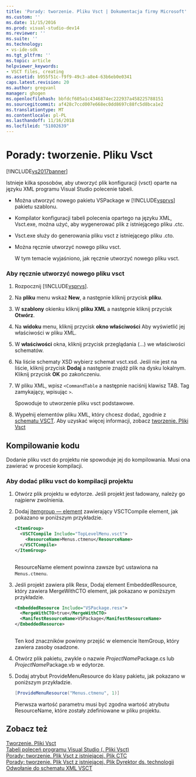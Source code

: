 ```yaml
---
title: 'Porady: tworzenie. Pliku Vsct | Dokumentacja firmy Microsoft'
ms.custom: ''
ms.date: 11/15/2016
ms.prod: visual-studio-dev14
ms.reviewer: ''
ms.suite: ''
ms.technology:
- vs-ide-sdk
ms.tgt_pltfrm: ''
ms.topic: article
helpviewer_keywords:
- VSCT files, creating
ms.assetid: b955f51c-f9f9-49c3-a8e4-63b6eb0e0341
caps.latest.revision: 20
ms.author: gregvanl
manager: ghogen
ms.openlocfilehash: bbfdcf605a1c4346874ec222937a458225788151
ms.sourcegitcommit: af428c7ccd007e668ec0dd8697c88fc5d8bca1e2
ms.translationtype: MT
ms.contentlocale: pl-PL
ms.lasthandoff: 11/16/2018
ms.locfileid: "51802639"
---
```

# <a name="how-to-create-a-vsct-file"></a>Porady: tworzenie. Pliku Vsct
[!INCLUDE[vs2017banner](../../includes/vs2017banner.md)]

Istnieje kilka sposobów, aby utworzyć plik konfiguracji (vsct) oparte na języku XML programu Visual Studio polecenie tabeli.  
  
- Można utworzyć nowego pakietu VSPackage w [!INCLUDE[vsprvs](../../includes/vsprvs-md.md)] pakietu szablonu.  
  
- Kompilator konfiguracji tabeli polecenia opartego na języku XML, Vsct.exe, można użyć, aby wygenerować plik z istniejącego pliku .ctc.  
  
- Vsct.exe służy do generowania pliku vsct z istniejącego pliku .cto.  
  
- Można ręcznie utworzyć nowego pliku vsct.  
  
  W tym temacie wyjaśniono, jak ręcznie utworzyć nowego pliku vsct.  
  
### <a name="to-manually-create-a-new-vsct-file"></a>Aby ręcznie utworzyć nowego pliku vsct  
  
1.  Rozpocznij [!INCLUDE[vsprvs](../../includes/vsprvs-md.md)].  
  
2.  Na **pliku** menu wskaż **New**, a następnie kliknij przycisk **pliku**.  
  
3.  W **szablony** okienku kliknij **pliku XML** a następnie kliknij przycisk **Otwórz**.  
  
4.  Na **widoku** menu, kliknij przycisk **okno właściwości** Aby wyświetlić jej właściwości w pliku XML.  
  
5.  W **właściwości** okna, kliknij przycisk przeglądania (...) we właściwości schematów.  
  
6.  Na liście schematy XSD wybierz schemat vsct.xsd. Jeśli nie jest na liście, kliknij przycisk **Dodaj** a następnie znajdź plik na dysku lokalnym. Kliknij przycisk **OK** po zakończeniu.  
  
7.  W pliku XML, wpisz `<CommandTable` a następnie naciśnij klawisz TAB. Tag zamykający, wpisując `>`.  
  
     Spowoduje to utworzenie pliku vsct podstawowe.  
  
8.  Wypełnij elementów pliku XML, który chcesz dodać, zgodnie z [schematu VSCT](../../extensibility/vsct-xml-schema-reference.md). Aby uzyskać więcej informacji, zobacz [tworzenie. Pliki Vsct](../../extensibility/internals/authoring-dot-vsct-files.md)  
  
## <a name="compiling-the-code"></a>Kompilowanie kodu  
 Dodanie pliku vsct do projektu nie spowoduje jej do kompilowania. Musi ona zawierać w procesie kompilacji.  
  
### <a name="to-add-a-vsct-file-to-project-compilation"></a>Aby dodać pliku vsct do kompilacji projektu  
  
1.  Otwórz plik projektu w edytorze. Jeśli projekt jest ładowany, należy go najpierw zwolnienia.  
  
2.  Dodaj [itemgroup — element](../../msbuild/itemgroup-element-msbuild.md) zawierający VSCTCompile element, jak pokazano w poniższym przykładzie.  
  
    ```xml  
    <ItemGroup>  
      <VSCTCompile Include="TopLevelMenu.vsct">  
        <ResourceName>Menus.ctmenu</ResourceName>  
      </VSCTCompile>  
    </ItemGroup>  
  
    ```  
  
     ResourceName element powinna zawsze być ustawiona na `Menus.ctmenu`.  
  
3.  Jeśli projekt zawiera plik Resx, Dodaj element EmbeddedResource, który zawiera MergeWithCTO element, jak pokazano w poniższym przykładzie.  
  
    ```xml  
    <EmbeddedResource Include="VSPackage.resx">  
      <MergeWithCTO>true</MergeWithCTO>  
      <ManifestResourceName>VSPackage</ManifestResourceName>  
    </EmbeddedResource>  
  
    ```  
  
     Ten kod znaczników powinny przejść w elemencie ItemGroup, który zawiera zasoby osadzone.  
  
4.  Otwórz plik pakietu, zwykle o nazwie *ProjectName*Package.cs lub *ProjectName*Package.vb w edytorze.  
  
5.  Dodaj atrybut ProvideMenuResource do klasy pakietu, jak pokazano w poniższym przykładzie.  
  
    ```csharp  
    [ProvideMenuResource("Menus.ctmenu", 1)]  
    ```  
  
     Pierwsza wartość parametru musi być zgodna wartość atrybutu ResourceName, które zostały zdefiniowane w pliku projektu.  
  
## <a name="see-also"></a>Zobacz też  
 [Tworzenie. Pliki Vsct](../../extensibility/internals/authoring-dot-vsct-files.md)   
 [Tabeli poleceń programu Visual Studio (. Pliki Vsct)](../../extensibility/internals/visual-studio-command-table-dot-vsct-files.md)   
 [Porady: tworzenie. Plik Vsct z istniejącej. Plik CTC](../../misc/how-to-create-a-dot-vsct-file-from-an-existing-dot-ctc-file.md)   
 [Porady: tworzenie. Plik Vsct z istniejącej. Plik Dyrektor ds. technologii](../../misc/how-to-create-a-dot-vsct-file-from-an-existing-dot-cto-file.md)   
 [Odwołanie do schematu XML VSCT](../../extensibility/vsct-xml-schema-reference.md)

